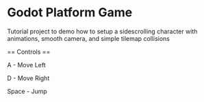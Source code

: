 # Godot Platform Game

Tutorial project to demo how to setup a sidescrolling character with animations, smooth camera, and simple tilemap collisions

== Controls ==

A - Move Left

D - Move Right

Space - Jump
